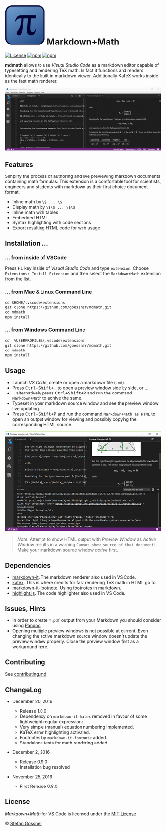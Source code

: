 # ![mdmath](img/icon.png) Markdown+Math

[![License](http://img.shields.io/:license-mit-blue.svg)](https://github.com/goessner/mdmath/license.txt)
[![npm](https://img.shields.io/npm/v/mdmath.svg)](https://www.npmjs.com/package/mdmath)
[![npm](https://img.shields.io/npm/dt/mdmath.svg)](https://www.npmjs.com/package/mdmath)


**mdmath** allows to use *Visual Studio Code* as a markdown editor capable of typesetting and rendering TeX math.
In fact it functions and renders identically to the built in markdown viewer. Additionally KaTeX works inside as the fast math renderer.

![mdmath editing](img/edit.gif)

## Features
Simplify the process of authoring and live previewing markdown documents containing math formulas.
This extension is a comfortable tool for scientists, engineers and students with markdown as their first choice 
document format.

* Inline math by `\$ ... \$`
* Display math by `\$\$ ... \$\$`
* Inline math with tables
* Embedded HTML
* Syntax highlighting with code sections
* Export resulting HTML code for web usage

## Installation ...

### ... from inside of VSCode

Press <kbd>F1</kbd> key inside of *Visual Studio Code* and type `extension`. Choose `Extensions: Install Extension` 
and then select the `Markdown+Math` extension from the list.

### ... from Mac & Linux Command Line
```
cd $HOME/.vscode/extensions
git clone https://github.com/goessner/mdmath.git
cd mdmath
npm install
```

### ... from Windows Command Line
```
cd  %USERPROFILE%\.vscode\extensions
git clone https://github.com/goessner/mdmath.git
cd mdmath
npm install
```

## Usage

* Launch *VS Code*, create or open a markdown file (`.md`).
* Press <kbd>Ctrl+Shift+.</kbd> to open a preview window side by side, or ...
* .. alternatively press <kbd>Ctrl+Shift+P</kbd> and run the command `Markdown+Math` to achive the same.
* Typeset in your markdown source window and see the preview window live updating.
* Press <kbd>Ctrl+Shift+P</kbd> and run the command `Markdown+Math as HTML` to open an output window for 
  viewing and possibly copying the corresponding HTML source.

![mdmath html export](img/htmlExport.png)

>*Note*: Attempt to show HTML output with *Preview Window* as *Active Window* results in a warning `Cannot show source of that document!`. Make your markdown source window *active* first.


## Dependencies

* [markdown-it](https://github.com/markdown-it/markdown-it). The markdown renderer also used in VS Code.
* [katex](https://github.com/Khan/KaTeX). This is where credits for fast rendering TeX math in HTML go to.
* [markdown-it-footnote](https://github.com/markdown-it/markdown-it-footnote). Using footnotes in markdown.
* [highlight.js](https://github.com/isagalaev/highlight.js). The code highlighter also used in VS Code.

## Issues, Hints

* In order to create `*.pdf` output from your Markdown you should consider using [Pandoc](http://pandoc.org/).
* Opening multiple preview windows is not possible at current. Even changing the active markdown source window doesn't update the preview window properly. Close the preview window first as a workaround here.

## Contributing

See [contributing.md](contributing.md)

## ChangeLog

* December 20, 2016
  * Release 1.0.0
  * Dependency on `markdown-it-katex` removed in favour of some lightweight regular expressions.
  * Very simple (manual) equation numbering implemented.
  * KaTeX error highlighting activated.
  * Footnotes by `markdown-it-footnote` added.
  * Standalone tests for math rendering added.

* December 2, 2016
  * Release 0.9.0
  * Installation bug resolved

* November 25, 2016
  * First Release 0.8.0


## License

*Markdown+Math* for VS Code is licensed under the [MIT License](http://opensource.org/licenses/MIT)

 © [Stefan Gössner](https://github.com/goessner)
